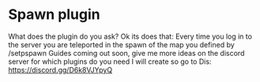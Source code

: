 # Spawn plugin
What does the plugin do you ask?
Ok its does that:
Every time you log in to the server you are teleported in the spawn of the map you defined by /setpspawn
Guides coming out soon, give me more ideas on the discord server for which plugins do you need I will create so go to Dis: https://discord.gg/D6k8VJYpyQ
